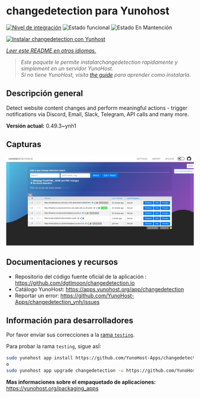 <!--
Este archivo README esta generado automaticamente<https://github.com/YunoHost/apps/tree/master/tools/readme_generator>
No se debe editar a mano.
-->

# changedetection para Yunohost

[![Nivel de integración](https://apps.yunohost.org/badge/integration/changedetection)](https://ci-apps.yunohost.org/ci/apps/changedetection/)
![Estado funcional](https://apps.yunohost.org/badge/state/changedetection)
![Estado En Mantención](https://apps.yunohost.org/badge/maintained/changedetection)

[![Instalar changedetection con Yunhost](https://install-app.yunohost.org/install-with-yunohost.svg)](https://install-app.yunohost.org/?app=changedetection)

*[Leer este README en otros idiomas.](./ALL_README.md)*

> *Este paquete le permite instalarchangedetection rapidamente y simplement en un servidor YunoHost.*  
> *Si no tiene YunoHost, visita [the guide](https://yunohost.org/install) para aprender como instalarla.*

## Descripción general

Detect website content changes and perform meaningful actions - trigger notifications via Discord, Email, Slack, Telegram, API calls and many more.


**Versión actual:** 0.49.3~ynh1

## Capturas

![Captura de changedetection](./doc/screenshots/screenshot.png)

## Documentaciones y recursos

- Repositorio del código fuente oficial de la aplicación : <https://github.com/dgtlmoon/changedetection.io>
- Catálogo YunoHost: <https://apps.yunohost.org/app/changedetection>
- Reportar un error: <https://github.com/YunoHost-Apps/changedetection_ynh/issues>

## Información para desarrolladores

Por favor enviar sus correcciones a la [rama `testing`](https://github.com/YunoHost-Apps/changedetection_ynh/tree/testing).

Para probar la rama `testing`, sigue asÍ:

```bash
sudo yunohost app install https://github.com/YunoHost-Apps/changedetection_ynh/tree/testing --debug
o
sudo yunohost app upgrade changedetection -u https://github.com/YunoHost-Apps/changedetection_ynh/tree/testing --debug
```

**Mas informaciones sobre el empaquetado de aplicaciones:** <https://yunohost.org/packaging_apps>
